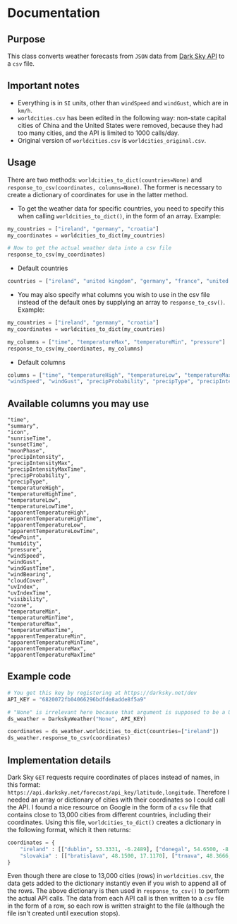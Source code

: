 # Documentation

## Purpose
This class converts weather forecasts from `JSON` data from [Dark Sky API](https://darksky.net/dev) to a `csv` file.

## Important notes
* Everything is in `SI` units, other than `windSpeed` and `windGust`, which are in `km/h`.
* `worldcities.csv` has been edited in the following way: non-state capital cities of China and the United States were removed, because they had too many cities, and the API is limited to 1000 calls/day.
* Original version of `worldcities.csv` is `worldcities_original.csv`.

## Usage
There are two methods: `worldcities_to_dict(countries=None)` and `response_to_csv(coordinates, columns=None)`. The former is necessary to create a dictionary of coordinates for use in the latter method.

* To get the weather data for specific countries, you need to specify this when calling `worldcities_to_dict()`, in the form of an array.
Example:
```python
my_countries = ["ireland", "germany", "croatia"]
my_coordinates = worldcities_to_dict(my_countries)

# Now to get the actual weather data into a csv file
response_to_csv(my_coordinates)
```

* Default countries
```python
countries = ["ireland", "united kingdom", "germany", "france", "united states", "japan", "hong kong", "china"]
```

* You may also specify what columns you wish to use in the csv file instead of the default ones by supplying an array to `response_to_csv()`. Example:
```python
my_countries = ["ireland", "germany", "croatia"]
my_coordinates = worldcities_to_dict(my_countries)

my_columns = ["time", "temperatureMax", "temperatureMin", "pressure"]
response_to_csv(my_coordinates, my_columns)
```

* Default columns
```python
columns = ["time", "temperatureHigh", "temperatureLow", "temperatureMax", "temperatureMin", "pressure", "humidity", "uvIndex",
"windSpeed", "windGust", "precipProbability", "precipType", "precipIntensity", "precipIntensityMax"]
```

## Available columns you may use
```
"time",
"summary",
"icon",
"sunriseTime",
"sunsetTime",
"moonPhase",
"precipIntensity",
"precipIntensityMax",
"precipIntensityMaxTime",
"precipProbability",
"precipType",
"temperatureHigh",
"temperatureHighTime",
"temperatureLow",
"temperatureLowTime",
"apparentTemperatureHigh",
"apparentTemperatureHighTime",
"apparentTemperatureLow",
"apparentTemperatureLowTime",
"dewPoint",
"humidity",
"pressure",
"windSpeed",
"windGust",
"windGustTime",
"windBearing",
"cloudCover",
"uvIndex",
"uvIndexTime",
"visibility",
"ozone",
"temperatureMin",
"temperatureMinTime",
"temperatureMax",
"temperatureMaxTime",
"apparentTemperatureMin",
"apparentTemperatureMinTime",
"apparentTemperatureMax",
"apparentTemperatureMaxTime"
```

## Example code
```python
# You get this key by registering at https://darksky.net/dev
API_KEY = "6820072fb04066296bdfde8adde8f5a9"

# "None" is irrelevant here because that argument is supposed to be a URL, but since this isn't a scraper it doesn't matter (but has to be supplied since the class inherits the Scraper class).
ds_weather = DarkskyWeather("None", API_KEY)

coordinates = ds_weather.worldcities_to_dict(countries=["ireland"])
ds_weather.response_to_csv(coordinates)
```

## Implementation details
Dark Sky `GET` requests require coordinates of places instead of names, in this format: `https://api.darksky.net/forecast/api_key/latitude,longitude`. Therefore I needed an array or dictionary of cities with their coordinates so I could call the API. I found a nice resource on Google in the form of a `csv` file that contains close to 13,000 cities from different countries, including their coordinates. Using this file, `worldcities_to_dict()` creates a dictionary in the following format, which it then returns:
```python
coordinates = {
    "ireland" : [["dublin", 53.3331, -6.2489], ["donegal", 54.6500, -8.1167]],
    "slovakia" : [["bratislava", 48.1500, 17.1170], ["trnava", 48.3666, 17.6000]]
}
```

Even though there are close to 13,000 cities (rows) in `worldcities.csv`, the data gets added to the dictionary instantly even if you wish to append all of the rows. The above dictionary is then used in `response_to_csv()` to perform the actual API calls. The data from each API call is then written to a `csv` file in the form of a row, so each row is written straight to the file (although the file isn't created until execution stops).
